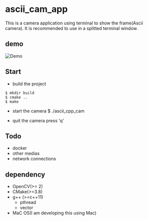 # ascii_cam_app

This is a camera application using terminal to show the frame(Ascii camera).
It is recommended to use in a splitted terminal window.

## demo
![Demo](/assets/demo.git)
## Start
- build the project
```
$ mkdir build
$ cmake ..
$ make
```

- start the camera
$ ./ascii_cpp_cam

- quit the camera
press 'q'

## Todo
- docker
- other medias
- network connections

## dependency
- OpenCV(>= 2)
- CMake(>=3.8)
- g++ (>=c++11)
  - pthread
  - vector
- MaC OS(I am developing this using Mac)
